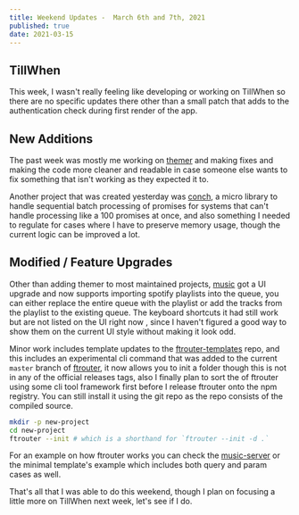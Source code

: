 ```yaml
---  
title: Weekend Updates -  March 6th and 7th, 2021  
published: true  
date: 2021-03-15  
---
```



## TillWhen
This week, I wasn't really feeling like developing or working on TillWhen so there are no specific updates there other than a small patch that adds to the authentication check during first render of the app. 

## New Additions
The past week was mostly me working on [themer](http://themer.reaper.im/) and making fixes and making the code more cleaner and readable in case someone else wants to fix something that isn't working as they expected it to. 

Another project that was created yesterday was [conch](https://github.com/barelyhuman/conch), a micro library to handle sequential batch processing of promises for systems that can't handle processing like a 100 promises at once, and also something I needed to regulate for cases where I have to preserve memory usage, though the current logic can be improved a lot. 

## Modified / Feature Upgrades
Other than adding themer to most maintained projects, [music](https://music.reaper.im) got a UI upgrade and now supports importing spotify playlists into the queue, you can either replace the entire queue with the playlist or add the tracks from the playlist to the existing queue. The keyboard shortcuts it had still work but are not listed on the UI right now , since I haven't figured a good way to show them on the current UI style without making it look odd.

Minor work includes template updates to the [ftrouter-templates](https://github.com/barelyhuman/ftrouter-templates) repo, and this includes an experimental cli command that was added to the current `master` branch of [ftrouter](https://github.com/barelyhuman/ftrouter), it now allows you to init a folder though this is not in any of the official releases tags, also I finally plan to sort the of ftrouter using some cli tool framework first before I release ftrouter onto the npm registry. You can still install it using the git repo as the repo consists of the compiled source.
```sh 
mkdir -p new-project
cd new-project
ftrouter --init # which is a shorthand for `ftrouter --init -d .`
```
For an example on how ftrouter works you can check the [music-server](https://github.com/barelyhuman/music-server) or the minimal template's example which includes both query and param cases as well. 

That's all that I was able to do this weekend, though I plan on focusing a little more on TillWhen next week, let's see if I do.
          